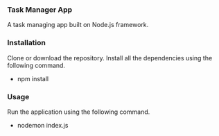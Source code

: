 ### Task Manager App
A task managing app built on Node.js framework.

### Installation

Clone or download the repository.
Install all the dependencies using the following command.
* npm install

### Usage

Run the application using the following command.
* nodemon index.js
